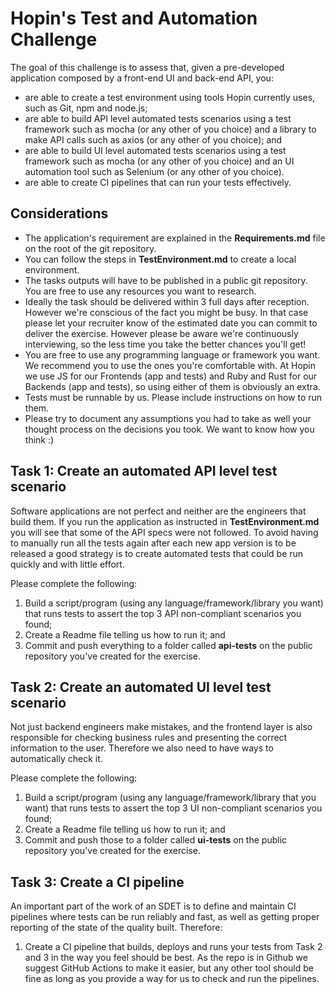 # Hopin's Test and Automation Challenge #

The goal of this challenge is to assess that, given a pre-developed application composed by a front-end UI and back-end API, you:
- are able to create a test environment using tools Hopin currently uses, such as Git, npm and node.js;
- are able to build API level automated tests scenarios using a test framework such as mocha (or any other of you choice) and a library to make API calls such as axios (or any other of you choice); and
- are able to build UI level automated tests scenarios using a test framework such as mocha (or any other of you choice) and an UI automation tool such as Selenium (or any other of you choice).
- are able to create CI pipelines that can run your tests effectively. 

## Considerations ##
- The application's requirement are explained in the **Requirements.md** file on the root of the git repository.
- You can follow the steps in **TestEnvironment.md** to create a local environment.
- The tasks outputs will have to be published in a public git repository. You are free to use any resources you want to research.
- Ideally the task should be delivered within 3 full days after reception. However we're conscious of the fact you might be busy. In that case please let your recruiter know of the estimated date you can commit to deliver the exercise. However please be aware we're continuously interviewing, so the less time you take the better chances you'll get!
- You are free to use any programming language or framework you want. We recommend you to use the ones you're comfortable with. At Hopin we use JS for our Frontends (app and tests) and Ruby and Rust for our Backends (app and tests), so using either of them is obviously an extra.
- Tests must be runnable by us. Please include instructions on how to run them.
- Please try to document any assumptions you had to take as well your thought process on the decisions you took. We want to know how you think :)

## Task 1: Create an automated API level test scenario ##
Software applications are not perfect and neither are the engineers that build them. If you run the application as instructed in **TestEnvironment.md** you will see that some of the API specs were not followed. To avoid having to manually run all the tests again after each new app version is to be released a good strategy is to create automated tests that could be run quickly and with little effort.

Please complete the following:
1) Build a script/program (using any language/framework/library you want) that runs tests to assert the top 3 API non-compliant scenarios you found;
2) Create a Readme file telling us how to run it; and
3) Commit and push everything to a folder called **api-tests** on the public repository you've created for the exercise.

## Task 2: Create an automated UI level test scenario ##
Not just backend engineers make mistakes, and the frontend layer is also responsible for checking business rules and presenting the correct information to the user. Therefore we also need to have ways to automatically check it.

Please complete the following:
1) Build a script/program (using any language/framework/library that you want) that runs tests to assert the top 3 UI non-compliant scenarios you found;
2) Create a Readme file telling us how to run it; and
3) Commit and push those to a folder called **ui-tests** on the public repository you've created for the exercise.

## Task 3: Create a CI pipeline
An important part of the work of an SDET is to define and maintain CI pipelines where tests can be run reliably and fast, as well as getting proper reporting of the state
of the quality built. Therefore:

1) Create a CI pipeline that builds, deploys and runs your tests from Task 2 and 3 in the way you feel should be best. As the repo is in Github we suggest GitHub Actions to make it easier, but any other tool should be fine as long as you provide a way for us to check and run the pipelines.

